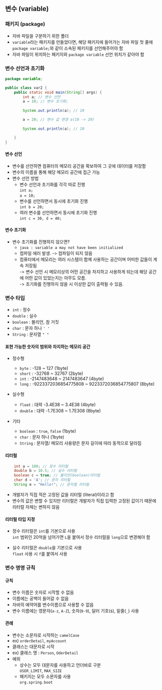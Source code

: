 ## 변수 (variable)
### 패키지 (package)
 - 자바 파일을 구분하기 위한 폴더
 - `variable`라는 패키지를 만들었다면, 해당 패키지에 들어가는 자바 파일 첫 줄에 `package variable;`와 같이 소속된 패키지를 선언해주어야 함
 - 자바 파일이 위치하는 패키지와 `package variable` 선언 위치가 같아야 함

### 변수 선언과 초기화
```java
package variable;

public class var2 {
	public static void main(String[] args) {
		int a; // 변수 선언
		a = 10; // 변수 초기화;
		
		System.out.println(a); // 10

        a = 20; // 변수 값 변경 a(10 -> 20)
        
        System.out.println(a); // 20

	}
}
```
#### 변수 선언
 - 변수를 선언하면 컴퓨터의 메모리 공간을 확보하여 그 곳에 데이터를 저장함
 - 변수의 이름을 통해 해당 메모리 공간에 접근 가능
 - 변수 선언 방법
    - 변수 선언과 초기화를 각각 따로 진행   
    `int a;`   
    `a = 10;`
    - 변수를 선언하면서 동시에 초기화 진행   
    `int b = 20;`
    - 여러 변수를 선언하면서 동시에 초기화 진행   
    `int c = 30, d = 40;`

#### 변수 초기화
 - 변수 초기화를 진행하지 않으면?
    - `java : variable a may not have been initialized`
    - 컴파일 에러 발생. -> 컴파일이 되지 않음
    - 컴퓨터에서 메모리는 여러 시스템이 함께 사용하는 공간이며 어떠한 값들이 계속 저장됨    
    -> 변수 선언 시 메모리상의 어떤 공간을 차지하고 사용하게 되는데 해당 공간에 어떤 값이 있었는지는 아무도 모름.    
    -> 초기화를 진행하지 않을 시 이상한 값이 출력될 수 있음.

### 변수 타입
 - `int` : 정수
 - `double` : 실수
 - `boolean` : 불리언, 참 거짓
 - `char` : 문자 하나 `' '`
 - `String` : 문자열 `" "`


#### 표현 가능한 숫자의 범위와 차지하는 메모리 공간
 - 정수형
    - `byte` : -128 ~ 127 (1byte)
    - `short` : -32768 ~ 32767 (2byte)
    - `int` : -2147483648 ~ 2147483647 (4byte)
    - `long` : -9223372036854775808 ~ 9223372036854775807 (8byte)

 - 실수형
    - `float` : 대략 -3.4E38 ~ 3.4E38 (4byte)
    - `double` : 대략 -1.7E308 ~ 1.7E308 (8byte)

 - 기타
    - `boolean` : `true`, `false` (1byte)
    - `char` : 문자 하나 (1byte)
    - `String` : 문자열/ 메모리 사용량은 문자 길이에 따라 동적으로 달라짐

#### 리터럴
```java
    int a = 100; // 정수 리터럴
	double b = 10.5; // 실수 리터럴
	boolean c = true; // 불리언(boolean)리터럴 
	char d = 'A'; // 문자 리터럴
	String e = "Hello!"; // 문자열 리터럴
```
 - 개발자가 직접 적은 고정된 값을 리터럴 (literal)이라고 함
 - 변수의 값은 변할 수 있지만 리터럴은 개발자가 직접 입력한 고정된 값이기 때문에 리터럴 자체는 변하지 않음

#### 리터럴 타입 지정
 - 정수 리터럴은 `int`를 기본으로 사용   
 `int` 범위인 20억을 넘어가면 `L`을 붙여서 정수 리터럴을 `long`으로 변경해야 함   

 - 실수 리터럴은 `double`을 기본으로 사용   
 `float` 사용 시 `f`를 붙여서 사용

### 변수 명명 규칙
#### 규칙
 - 변수 이름은 숫자로 시작할 수 없음
 - 이름에는 공백이 들어갈 수 없음
 - 자바의 예약어를 변수이름으로 사용할 수 없음
 - 변수 이름에는 영문자(`a-z`, `A-Z`), 숫자(`0-9`), 달러 기호(`$`), 밑줄(`_`) 사용

#### 관례
 - 변수는 소문자로 시작하는 `camelCase`
 - ex) `orderDetail`, `myAccount`
 - 클래스는 대문자로 시작
 - ex) 클래스 명 : `Person`, `OderDetail`
 - 예외
   - 상수는 모두 대문자를 사용하고 언더바로 구분   
   `USER_LIMIT`, `MAX_SIZE`
   - 패키지는 모두 소문자를 사용   
   `org.spring.boot`
   


























